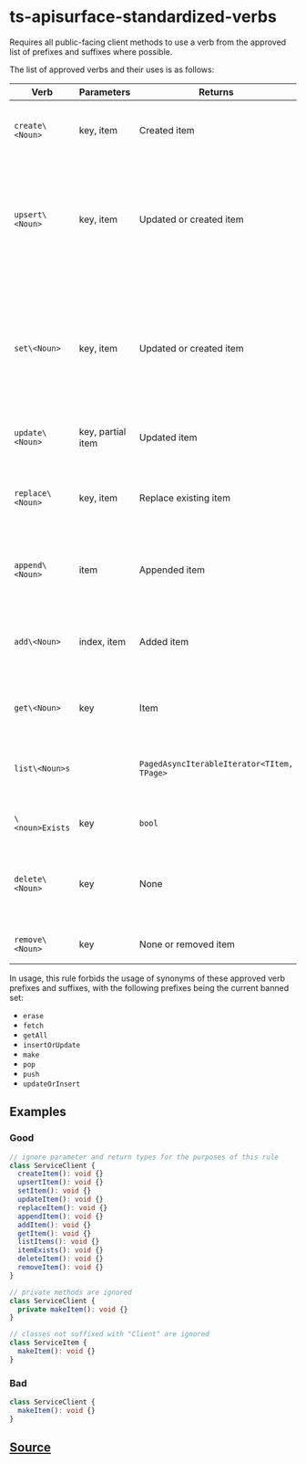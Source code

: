 # ts-apisurface-standardized-verbs

Requires all public-facing client methods to use a verb from the approved list of prefixes and suffixes where possible.

The list of approved verbs and their uses is as follows:

| Verb             | Parameters        | Returns                                    | Comments                                                                                                     |
| ---------------- | ----------------- | ------------------------------------------ | ------------------------------------------------------------------------------------------------------------ |
| `create\<Noun>`  | key, item         | Created item                               | Create new item. Fails if item already exists.                                                               |
| `upsert\<Noun>`  | key, item         | Updated or created item                    | Create new item, or update existing item. Verb is primarily used in database-like services                   |
| `set\<Noun>`     | key, item         | Updated or created item                    | Create new item, or update existing item. Verb is primarily used for dictionary-like properties of a service |
| `update\<Noun>`  | key, partial item | Updated item                               | Fails if item doesn't exist.                                                                                 |
| `replace\<Noun>` | key, item         | Replace existing item                      | Completely replaces an existing item. Fails if the item doesn't exist.                                       |
| `append\<Noun>`  | item              | Appended item                              | Add item to a collection. Item will be added last.                                                           |
| `add\<Noun>`     | index, item       | Added item                                 | Add item to a collection. Item will be added at the given index.                                             |
| `get\<Noun>`     | key               | Item                                       | Will return null if item doesn't exist                                                                       |
| `list\<Noun>s`   |                   | `PagedAsyncIterableIterator<TItem, TPage>` | Return list of items. Returns empty list if no items exist                                                   |
| `\<noun>Exists`  | key               | `bool`                                     | Return true if the item exists.                                                                              |
| `delete\<Noun>`  | key               | None                                       | Delete an existing item. Will succeed even if item didn't exist.                                             |
| `remove\<Noun>`  | key               | None or removed item                       | Remove item from a collection.                                                                               |

In usage, this rule forbids the usage of synonyms of these approved verb prefixes and suffixes, with the following prefixes being the current banned set:

- `erase`
- `fetch`
- `getAll`
- `insertOrUpdate`
- `make`
- `pop`
- `push`
- `updateOrInsert`

## Examples

### Good

```ts
// ignore parameter and return types for the purposes of this rule
class ServiceClient {
  createItem(): void {}
  upsertItem(): void {}
  setItem(): void {}
  updateItem(): void {}
  replaceItem(): void {}
  appendItem(): void {}
  addItem(): void {}
  getItem(): void {}
  listItems(): void {}
  itemExists(): void {}
  deleteItem(): void {}
  removeItem(): void {}
}
```

```ts
// private methods are ignored
class ServiceClient {
  private makeItem(): void {}
}
```

```ts
// classes not suffixed with "Client" are ignored
class ServiceItem {
  makeItem(): void {}
}
```

### Bad

```ts
class ServiceClient {
  makeItem(): void {}
}
```

## [Source](https://azuresdkspecs.z5.web.core.windows.net/TypeScriptSpec.html#ts-apisurface-standardized-verbs)
